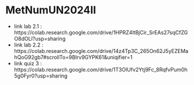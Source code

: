 # MetNumUN2024II
<ul>
  <li>link lab 2.1 : https://colab.research.google.com/drive/1HPRZ4ltBjCir_SrEAs27sqCfZGO8dOLI?usp=sharing</li>
  <li>link lab 2.2 : https://colab.research.google.com/drive/14z4Tp3C_265On62J5yEZEMahQoG92gb7#scrollTo=9BIrv9GYPK61&uniqifier=1</li>
  <li>link quiz 3 : https://colab.research.google.com/drive/1T3OlUfv2Ytj9Fc_8RqfvPum0h5g0Fyr0?usp=sharing</li>
</ul>



